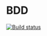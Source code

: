 # BDD

[![Build status](https://ci.appveyor.com/api/projects/status/x8rckw6awai5ve4x/branch/master?svg=true)](https://ci.appveyor.com/project/YelenaDolgopolova/bdd/branch/master)
